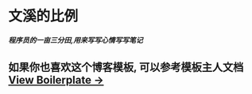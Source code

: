 # 文溪的比例

##### 程序员的一亩三分田,用来写写心情写写笔记


## 如果你也喜欢这个博客模板, 可以参考模板主人文档[View Boilerplate &rarr;](http://huangxuan.me/huxblog-boilerplate/)